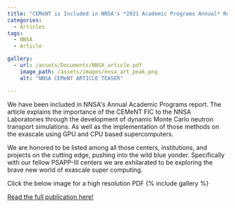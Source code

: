 ```yaml
---
title: "CEMeNT is Included in NNSA's *2021 Academic Programs Annual* Report"
categories:
  - Articles
tags:
  - NNSA
  - Article

gallery:
  - url: /assets/Documents/NNSA_article.pdf
    image_path: /assets/images/nnsa_art_peak.png
    alt: "NNSA CEMeNT ARTICLE TEASER"

---
```


We have been included in NNSA's Annual Academic Programs report. The article explains the importance of the CEMeNT FIC to the NNSA Laboratories through the development of dynamic Monte Carlo neutron transport simulations. As well as the implementation of those methods on the exascale using GPU and CPU based supercomputers.

We are honored to be listed among all those centers, institutions, and projects on the cutting edge, pushing into the wild blue yonder. Specifically with our fellow PSAPP-III centers we are exhilarated to be exploring the brave new world of exascale super computing.

Click the below image for a high resolution PDF
{% include gallery %}

[Read the full publication here!](https://custom.cvent.com/DCBD4ADAAD004096B1E4AD96F3C8049E/files/event/1893b7422d9849d587ccf07b1c3cb66c/1db7316fe9bd442a8d017ca566f47c56.pdf)
